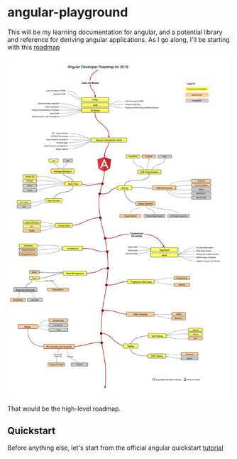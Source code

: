 # angular-playground
This will be my learning documentation for angular, and a potential library and reference for deriving angular applications.
As I go along, I'll be starting with this [roadmap](https://github.com/sulco/angular-developer-roadmap)

![Roadmap](https://github.com/sulco/angular-developer-roadmap/blob/master/angular-dev-roadmap.png)

That would be the high-level roadmap.

## Quickstart
Before anything else, let's start from the official angular quickstart [tutorial](https://angular.io/guide/quickstart)